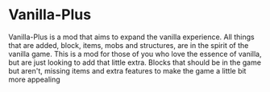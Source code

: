 # Vanilla-Plus
Vanilla-Plus is a mod that aims to expand the vanilla experience. All things that are added, block, items, mobs and structures, are in the spirit of the vanilla game. This is a mod for those of you who love the essence of vanilla, but are just looking to add that little extra. Blocks that should be in the game but aren't, missing items and extra features to make the game a little bit more appealing
